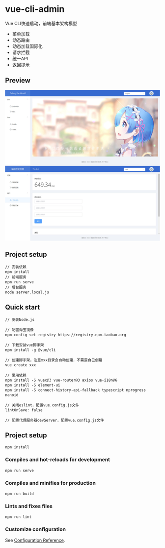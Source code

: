 # vue-cli-admin
Vue CLI快速启动，前端基本架构模型
- 菜单加载
- 动态路由
- 动态加载国际化
- 请求拦截
- 统一API
- 返回提示

## Preview
![demo0](./demo/demo0.jpg)
![demo1](./demo/demo1.jpg)

## Project setup
```
// 安装依赖
npm install
// 前端服务
npm run serve
// 后台服务
node server.local.js
```

## Quick start
```
// 安装Node.js

// 配置淘宝镜像
npm config set registry https://registry.npm.taobao.org

// 下载安装vue脚手架
npm install -g @vue/cli

// 创建脚手架，注意xxx目录会自动创建，不需要自己创建
vue create xxx

// 常用依赖
npm install -S vuex@3 vue-router@3 axios vue-i18n@6
npm install -S element-ui
npm install -S connect-history-api-fallback typescript nprogress nanoid

// 关闭eslint，配置vue.config.js文件
lintOnSave: false

// 配置代理服务器devServer，配置vue.config.js文件
```

## Project setup
```
npm install
```

### Compiles and hot-reloads for development
```
npm run serve
```

### Compiles and minifies for production
```
npm run build
```

### Lints and fixes files
```
npm run lint
```

### Customize configuration
See [Configuration Reference](https://cli.vuejs.org/config/).
